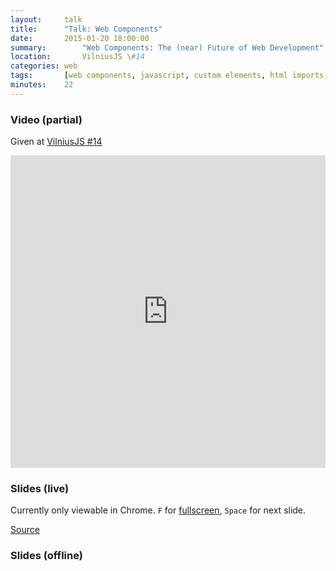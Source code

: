 ```yaml
---
layout:     talk
title:      "Talk: Web Components"
date:       2015-01-20 18:00:00
summary:		"Web Components: The (near) Future of Web Development"
location:		VilniusJS \#14
categories: web
tags:       [web components, javascript, custom elements, html imports, shadow dom, templates, talk]
minutes:    22
---
```

### Video (partial)

Given at [VilniusJS #14](http://vilniusjs.lt/2015/01/20/meetup14.html)

<iframe width="100%" height="500" src="https://www.youtube.com/embed/-DYY-bOp2aM" frameborder="0" allowfullscreen></iframe>

### Slides (live)

Currently only viewable in Chrome. `F` for [fullscreen](/talk-web-components/), `Space` for next slide.

<style>
.hidden {display: none}
</style>

<iframe src="/talk-web-components/" class="hidden"
				frameborder="0" allowfullscreen
				style="width: 100%; height: 500px">
</iframe>

<script>
var supportsTemplate = 'content' in document.createElement('template'),
		supportsCustomElements = 'registerElement' in document,
		supportsHtmlImports = 'import' in document.createElement('link'),
		supportsShadowDom = 'createShadowRoot' in document.body;
if (supportsTemplate && supportsCustomElements && supportsHtmlImports && supportsShadowDom) {
	document.querySelector('.hidden').className = '';
}
</script>

<a href="http://github.com/nikaspran/talk-web-components" target="_blank">Source</a>

### Slides (offline)

<script async class="speakerdeck-embed" data-id="a7466f5082520132d5404ee58d225789" data-ratio="1.6" src="//speakerdeck.com/assets/embed.js"></script>
